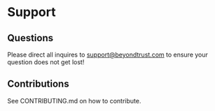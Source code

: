 # Support
## Questions
Please direct all inquires to [support@beyondtrust.com](mailto:support@beyondtrust.com) to ensure your question does not get lost!

## Contributions
See CONTRIBUTING.md on how to contribute.